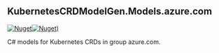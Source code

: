 ## KubernetesCRDModelGen.Models.azure.com
[![Nuget](https://img.shields.io/nuget/vpre/KubernetesCRDModelGen.Models.azure.com.svg?style=flat-square)](https://www.nuget.org/packages/KubernetesCRDModelGen.Models.azure.com)[![Nuget)](https://img.shields.io/nuget/dt/KubernetesCRDModelGen.Models.azure.com.svg?style=flat-square)](https://www.nuget.org/packages/KubernetesCRDModelGen.Models.azure.com)

C# models for Kubernetes CRDs in group azure.com.